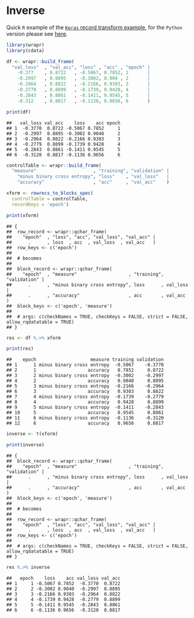 Inverse
================

Quick `R` example of the [`Keras` record transform
example](http://winvector.github.io/FluidData/FluidDataReshapingWithCdata.html),
for the `Python` version please see
[here](https://github.com/WinVector/data_algebra/blob/master/Examples/Inverse/Inverse.md).

``` r
library(wrapr)
library(cdata)

df <- wrapr::build_frame(
  "val_loss"  , "val_acc", "loss" , "acc" , "epoch" |
    -0.377    , 0.8722   , -0.5067, 0.7852, 1       |
    -0.2997   , 0.8895   , -0.3002, 0.904 , 2       |
    -0.2964   , 0.8822   , -0.2166, 0.9303, 3       |
    -0.2779   , 0.8899   , -0.1739, 0.9428, 4       |
    -0.2843   , 0.8861   , -0.1411, 0.9545, 5       |
    -0.312    , 0.8817   , -0.1136, 0.9656, 6       )

print(df)
```

    ##   val_loss val_acc    loss    acc epoch
    ## 1  -0.3770  0.8722 -0.5067 0.7852     1
    ## 2  -0.2997  0.8895 -0.3002 0.9040     2
    ## 3  -0.2964  0.8822 -0.2166 0.9303     3
    ## 4  -0.2779  0.8899 -0.1739 0.9428     4
    ## 5  -0.2843  0.8861 -0.1411 0.9545     5
    ## 6  -0.3120  0.8817 -0.1136 0.9656     6

``` r
controlTable <- wrapr::build_frame(
  "measure"                     , "training", "validation" |
    "minus binary cross entropy", "loss"    , "val_loss"   |
    "accuracy"                  , "acc"     , "val_acc"    )

xform <- rowrecs_to_blocks_spec(
  controlTable = controlTable,
  recordKeys = 'epoch') 

print(xform)
```

    ## {
    ##  row_record <- wrapr::qchar_frame(
    ##    "epoch"  , "loss", "acc", "val_loss", "val_acc" |
    ##      .      , loss  , acc  , val_loss  , val_acc   )
    ##  row_keys <- c('epoch')
    ## 
    ##  # becomes
    ## 
    ##  block_record <- wrapr::qchar_frame(
    ##    "epoch"  , "measure"                   , "training", "validation" |
    ##      .      , "minus binary cross entropy", loss      , val_loss     |
    ##      .      , "accuracy"                  , acc       , val_acc      )
    ##  block_keys <- c('epoch', 'measure')
    ## 
    ##  # args: c(checkNames = TRUE, checkKeys = FALSE, strict = FALSE, allow_rqdatatable = TRUE)
    ## }

``` r
res <- df %.>% xform

print(res)
```

    ##    epoch                    measure training validation
    ## 1      1 minus binary cross entropy  -0.5067    -0.3770
    ## 2      1                   accuracy   0.7852     0.8722
    ## 3      2 minus binary cross entropy  -0.3002    -0.2997
    ## 4      2                   accuracy   0.9040     0.8895
    ## 5      3 minus binary cross entropy  -0.2166    -0.2964
    ## 6      3                   accuracy   0.9303     0.8822
    ## 7      4 minus binary cross entropy  -0.1739    -0.2779
    ## 8      4                   accuracy   0.9428     0.8899
    ## 9      5 minus binary cross entropy  -0.1411    -0.2843
    ## 10     5                   accuracy   0.9545     0.8861
    ## 11     6 minus binary cross entropy  -0.1136    -0.3120
    ## 12     6                   accuracy   0.9656     0.8817

``` r
inverse <- t(xform)

print(inverse)
```

    ## {
    ##  block_record <- wrapr::qchar_frame(
    ##    "epoch"  , "measure"                   , "training", "validation" |
    ##      .      , "minus binary cross entropy", loss      , val_loss     |
    ##      .      , "accuracy"                  , acc       , val_acc      )
    ##  block_keys <- c('epoch', 'measure')
    ## 
    ##  # becomes
    ## 
    ##  row_record <- wrapr::qchar_frame(
    ##    "epoch"  , "loss", "acc", "val_loss", "val_acc" |
    ##      .      , loss  , acc  , val_loss  , val_acc   )
    ##  row_keys <- c('epoch')
    ## 
    ##  # args: c(checkNames = TRUE, checkKeys = FALSE, strict = FALSE, allow_rqdatatable = TRUE)
    ## }

``` r
res %.>% inverse
```

    ##   epoch    loss    acc val_loss val_acc
    ## 1     1 -0.5067 0.7852  -0.3770  0.8722
    ## 2     2 -0.3002 0.9040  -0.2997  0.8895
    ## 3     3 -0.2166 0.9303  -0.2964  0.8822
    ## 4     4 -0.1739 0.9428  -0.2779  0.8899
    ## 5     5 -0.1411 0.9545  -0.2843  0.8861
    ## 6     6 -0.1136 0.9656  -0.3120  0.8817
